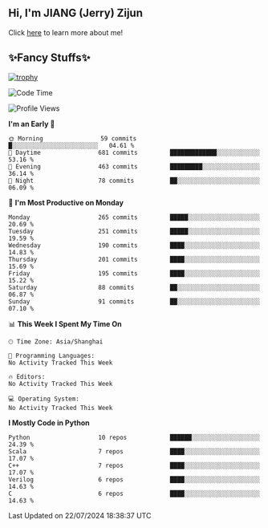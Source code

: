 ## Hi, I'm JIANG (Jerry) Zijun

Click [here](https://jzjerry.github.io/about/) to learn more about me!

## ✨Fancy Stuffs✨
[![trophy](https://github-profile-trophy.vercel.app/?username=jzjerry&theme=onedark)](https://github.com/ryo-ma/github-profile-trophy)
<!--START_SECTION:waka-->
![Code Time](http://img.shields.io/badge/Code%20Time-567%20hrs%2036%20mins-blue)

![Profile Views](http://img.shields.io/badge/Profile%20Views-19-blue)

**I'm an Early 🐤** 

```text
🌞 Morning                59 commits          █░░░░░░░░░░░░░░░░░░░░░░░░   04.61 % 
🌆 Daytime                681 commits         █████████████░░░░░░░░░░░░   53.16 % 
🌃 Evening                463 commits         █████████░░░░░░░░░░░░░░░░   36.14 % 
🌙 Night                  78 commits          ██░░░░░░░░░░░░░░░░░░░░░░░   06.09 % 
```
📅 **I'm Most Productive on Monday** 

```text
Monday                   265 commits         █████░░░░░░░░░░░░░░░░░░░░   20.69 % 
Tuesday                  251 commits         █████░░░░░░░░░░░░░░░░░░░░   19.59 % 
Wednesday                190 commits         ████░░░░░░░░░░░░░░░░░░░░░   14.83 % 
Thursday                 201 commits         ████░░░░░░░░░░░░░░░░░░░░░   15.69 % 
Friday                   195 commits         ████░░░░░░░░░░░░░░░░░░░░░   15.22 % 
Saturday                 88 commits          ██░░░░░░░░░░░░░░░░░░░░░░░   06.87 % 
Sunday                   91 commits          ██░░░░░░░░░░░░░░░░░░░░░░░   07.10 % 
```


📊 **This Week I Spent My Time On** 

```text
🕑︎ Time Zone: Asia/Shanghai

💬 Programming Languages: 
No Activity Tracked This Week

🔥 Editors: 
No Activity Tracked This Week

💻 Operating System: 
No Activity Tracked This Week
```

**I Mostly Code in Python** 

```text
Python                   10 repos            ██████░░░░░░░░░░░░░░░░░░░   24.39 % 
Scala                    7 repos             ████░░░░░░░░░░░░░░░░░░░░░   17.07 % 
C++                      7 repos             ████░░░░░░░░░░░░░░░░░░░░░   17.07 % 
Verilog                  6 repos             ████░░░░░░░░░░░░░░░░░░░░░   14.63 % 
C                        6 repos             ████░░░░░░░░░░░░░░░░░░░░░   14.63 % 
```




 Last Updated on 22/07/2024 18:38:37 UTC
<!--END_SECTION:waka-->
